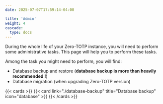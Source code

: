 ```yaml
---
date: 2025-07-07T17:59:14-04:00

title: 'Admin'
weight: 4
cascade:
  type: docs
---
```


During the whole life of your Zero-TOTP instance, you will need to perform some administrative tasks. This page will help you to perform these tasks.

Among the task you might need to perform, you will find:
- Database backup and restore (**database backup is more than heavily recommended !**)
- Database migration (when upgrading Zero-TOTP version)

{{< cards >}}
  {{< card link="./database-backup" title="Database backup" icon="database"  >}}
{{< /cards >}}